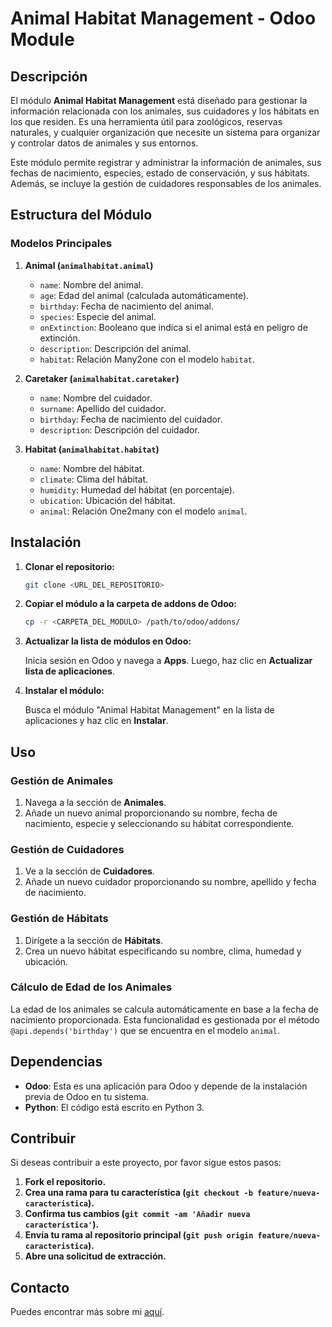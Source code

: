 # Animal Habitat Management - Odoo Module

## Descripción

El módulo **Animal Habitat Management** está diseñado para gestionar la información relacionada con los animales, sus cuidadores y los hábitats en los que residen. Es una herramienta útil para zoológicos, reservas naturales, y cualquier organización que necesite un sistema para organizar y controlar datos de animales y sus entornos.

Este módulo permite registrar y administrar la información de animales, sus fechas de nacimiento, especies, estado de conservación, y sus hábitats. Además, se incluye la gestión de cuidadores responsables de los animales.

## Estructura del Módulo

### Modelos Principales

1. **Animal (`animalhabitat.animal`)**
    - `name`: Nombre del animal.
    - `age`: Edad del animal (calculada automáticamente).
    - `birthday`: Fecha de nacimiento del animal.
    - `species`: Especie del animal.
    - `onExtinction`: Booleano que indica si el animal está en peligro de extinción.
    - `description`: Descripción del animal.
    - `habitat`: Relación Many2one con el modelo `habitat`.

2. **Caretaker (`animalhabitat.caretaker`)**
    - `name`: Nombre del cuidador.
    - `surname`: Apellido del cuidador.
    - `birthday`: Fecha de nacimiento del cuidador.
    - `description`: Descripción del cuidador.

3. **Habitat (`animalhabitat.habitat`)**
    - `name`: Nombre del hábitat.
    - `climate`: Clima del hábitat.
    - `humidity`: Humedad del hábitat (en porcentaje).
    - `ubication`: Ubicación del hábitat.
    - `animal`: Relación One2many con el modelo `animal`.

## Instalación

1. **Clonar el repositorio:**

    ```bash
    git clone <URL_DEL_REPOSITORIO>
    ```

2. **Copiar el módulo a la carpeta de addons de Odoo:**

    ```bash
    cp -r <CARPETA_DEL_MODULO> /path/to/odoo/addons/
    ```

3. **Actualizar la lista de módulos en Odoo:**

    Inicia sesión en Odoo y navega a **Apps**. Luego, haz clic en **Actualizar lista de aplicaciones**.

4. **Instalar el módulo:**

    Busca el módulo "Animal Habitat Management" en la lista de aplicaciones y haz clic en **Instalar**.

## Uso

### Gestión de Animales

1. Navega a la sección de **Animales**.
2. Añade un nuevo animal proporcionando su nombre, fecha de nacimiento, especie y seleccionando su hábitat correspondiente.

### Gestión de Cuidadores

1. Ve a la sección de **Cuidadores**.
2. Añade un nuevo cuidador proporcionando su nombre, apellido y fecha de nacimiento.

### Gestión de Hábitats

1. Dirígete a la sección de **Hábitats**.
2. Crea un nuevo hábitat especificando su nombre, clima, humedad y ubicación.

### Cálculo de Edad de los Animales

La edad de los animales se calcula automáticamente en base a la fecha de nacimiento proporcionada. Esta funcionalidad es gestionada por el método `@api.depends('birthday')` que se encuentra en el modelo `animal`.

## Dependencias

- **Odoo**: Esta es una aplicación para Odoo y depende de la instalación previa de Odoo en tu sistema.
- **Python**: El código está escrito en Python 3.

## Contribuir

Si deseas contribuir a este proyecto, por favor sigue estos pasos:

1. **Fork el repositorio.**
2. **Crea una rama para tu característica (`git checkout -b feature/nueva-caracteristica`).**
3. **Confirma tus cambios (`git commit -am 'Añadir nueva característica'`).**
4. **Envía tu rama al repositorio principal (`git push origin feature/nueva-caracteristica`).**
5. **Abre una solicitud de extracción.**


## Contacto

Puedes encontrar más sobre mi [aquí](https://github.com/AncorGG).
